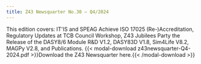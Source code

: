 ```yaml
---
title: Z43 Newsquarter No.30 – Q4/2024
---
```


This edition covers: IT'IS and SPEAG Achieve ISO 17025 (Re-)Accreditation, Regulatory Updates at TCB Council Workshop, Z43 Jubilees Party 
the Release of the DASY8/6 Module R&D V1.2, DASY83D V1.8, Sim4Life V8.2, MAGPy V2.8, and Publications.
{{< modal-download z43newsquarter-Q4-2024.pdf >}}Download the Z43 Newsquarter here.{{< /modal-download >}}
